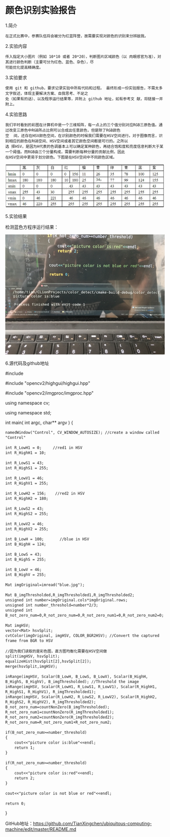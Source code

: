 # 颜色识别实验报告

1.简介

    在正式比赛中，参赛队伍将会被分为红蓝阵营，故需要实现对颜色的识别来分辨敌我。
    
2.实验内容

    传入指定大小图片（例如 10*10 或者 20*20），判断图片区域颜色（以 肉眼感官为准），对其进行颜色判断（主要可分为红色、蓝色、杂色），尽  
    可能优化提高精确度。
    
3.实验要求

    使用 git 和 github，要求记录实验中所有代码和过程。 最终形成一份实验报告，不需太多文字叙述，体现主要解决方案、自我思考、不足之  
    处（如果有的话）、以及程序运行结果等，并附上 github 地址，如有参考文 献，将链接一并附上。
    
4.实验思路

    我们平时看到的彩图在计算机中是一个三维矩阵，每一点上的三个值分别对应RGB三原色值。通过改变三原色中RGB所占比例可以合成出任意颜色，但是除了RGB颜色  
    空  间，还存在HSV颜色空间，在识别颜色的时候我们需要在HSV空间进行。对于图像而言，识别相应的颜色在RGB空间、HSV空间或者其它颜色空间都是可行的。之所以  
    选 择HSV，是因为H代表的色调基本上可以确定某种颜色，再结合饱和度和亮度信息判断大于某一个阈值。而RGB由三个分量构成，需要判断每种分量的贡献比例，因此  
    在HSV空间中更易于划分颜色。下图是在HSV空间中不同颜色区域。
 ![color](https://github.com/TianXingchen/color_detect/blob/master/cmake-build-debug/color.jpg)

5.实验结果

检测蓝色方程序运行结果：  

![result](https://github.com/TianXingchen/color_detect/blob/master/cmake-build-debug/result.JPG)

6.源代码及github地址  

#include <iostream>  
    
#include "opencv2/highgui/highgui.hpp"  

#include "opencv2/imgproc/imgproc.hpp"  

using namespace cv;  

using namespace std;

int main( int argc, char** argv )
{

    namedWindow("Control", CV_WINDOW_AUTOSIZE); //create a window called "Control"

    int R_LowH1 = 0;     //red1 in HSV
    int R_HighH1 = 10;

    int R_LowS1 = 43;
    int R_HighS1 = 255;

    int R_LowV1 = 46;
    int R_HighV1 = 255;

    int R_LowH2 = 156;    //red2 in HSV
    int R_HighH2 = 180;

    int R_LowS2 = 43;
    int R_HighS2 = 255;

    int R_LowV2 = 46;
    int R_HighV2 = 255;

    int B_LowH = 100;       //blue in HSV
    int B_HighH = 124;

    int B_LowS = 43;
    int B_HighS = 255;

    int B_LowV = 46;
    int B_HighV = 255;

    Mat imgOriginal=imread("blue.jpg");

    Mat B_imgThresholded,R_imgThresholded1,R_imgThresholded2;
    unsigned int number=imgOriginal.cols*imgOriginal.rows;
    unsigned int number_threshold=number*2/3;
    unsigned int B_not_zero_num=0,R_not_zero_num=0,R_not_zero_num1=0,R_not_zero_num2=0;

    Mat imgHSV;
    vector<Mat> hsvSplit;
    cvtColor(imgOriginal, imgHSV, COLOR_BGR2HSV); //Convert the captured frame from BGR to HSV

    //因为我们读取的是彩色图，直方图均衡化需要在HSV空间做
    split(imgHSV, hsvSplit);
    equalizeHist(hsvSplit[2],hsvSplit[2]);
    merge(hsvSplit,imgHSV);

    inRange(imgHSV, Scalar(B_LowH, B_LowS, B_LowV), Scalar(B_HighH, B_HighS, B_HighV), B_imgThresholded); //Threshold the image
    inRange(imgHSV, Scalar(R_LowH1, R_LowS1, R_LowV1), Scalar(R_HighH1, R_HighS1, R_HighV1), R_imgThresholded1);
    inRange(imgHSV, Scalar(R_LowH2, R_LowS2, R_LowV2), Scalar(R_HighH2, R_HighS2, R_HighV2), R_imgThresholded2);
    B_not_zero_num=countNonZero(B_imgThresholded);
    R_not_zero_num1=countNonZero(R_imgThresholded1);
    R_not_zero_num2=countNonZero(R_imgThresholded2);
    R_not_zero_num=R_not_zero_num1+R_not_zero_num2;

    if(B_not_zero_num>=number_threshold)
    {
        cout<<"picture color is:blue"<<endl;
        return 1;
    }

    if(R_not_zero_num>=number_threshold)
    {
        cout<<"picture color is:red"<<endl;
        return 2;
    }

    cout<<"picture color is not blue or red"<<endl;

    return 0;
}

GitHub地址：https://github.com/TianXingchen/ubiquitous-computing-machine/edit/master/README.md
